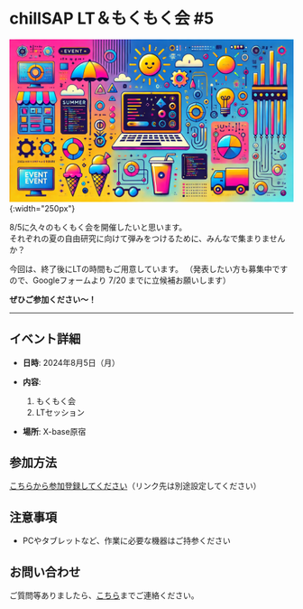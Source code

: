 # chillSAP LT＆もくもく会 #5
![chillSAP LT＆もくもく会 #5](event20240805.jpg){:width="250px"}

8/5に久々のもくもく会を開催したいと思います。  
それぞれの夏の自由研究に向けて弾みをつけるために、みんなで集まりませんか？

今回は、終了後にLTの時間もご用意しています。
（発表したい方も募集中ですので、Googleフォームより 7/20 までに立候補お願いします）

**ぜひご参加ください～！**

---

## イベント詳細

- **日時**: 2024年8月5日（月）
- **内容**: 
  1. もくもく会
  2. LTセッション
 
- **場所**: X-base原宿

## 参加方法

[こちらから参加登録してください](#)（リンク先は別途設定してください）

## 注意事項

- PCやタブレットなど、作業に必要な機器はご持参ください

## お問い合わせ

ご質問等ありましたら、[こちら](#)までご連絡ください。
